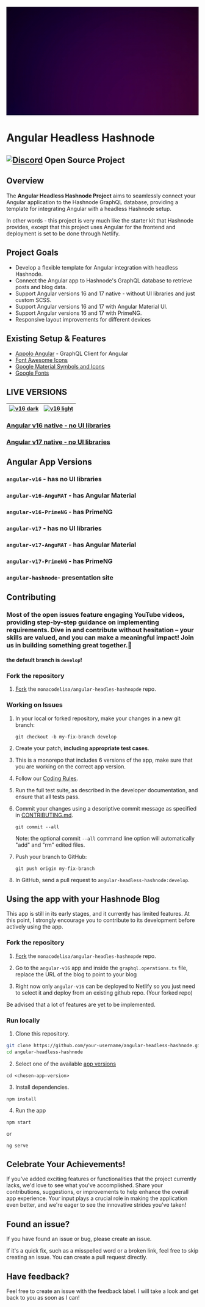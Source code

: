 ![](/angular-hashnode/src/assets/animation/merge-animation.gif)

# Angular Headless Hashnode
## [![Discord](https://github.com/monacodelisa/icons-and-graphics/blob/main/icomoon/PNG/discord.png?raw=true)](https://discord.gg/3bS3xpCj) Open Source Project 

## Overview 

The **Angular Headless Hashnode Project** aims to seamlessly connect your Angular application to the Hashnode GraphQL database, providing a template for integrating Angular with a headless Hashnode setup.

In other words - this project is very much like the starter kit that Hashnode provides, except that this project uses Angular for the frontend and deployment is set to be done through Netlify.

## Project Goals

- Develop a flexible template for Angular integration with headless Hashnode.
- Connect the Angular app to Hashnode's GraphQL database to retrieve posts and blog data.
- Support Angular versions 16 and 17 native - without UI libraries and just custom SCSS.
- Support Angular versions 16 and 17 with Angular Material UI.
- Support Angular versions 16 and 17 with PrimeNG.
- Responsive layout improvements for different devices

## Existing Setup & Features

- [Appolo Angular](https://the-guild.dev/graphql/apollo-angular/docs) - GraphQL Client for Angular
- [Font Awesome Icons](https://fontawesome.com/)
- [Google Material Symbols and Icons](https://fonts.google.com/icons)
- [Google Fonts](https://fonts.google.com/)

## LIVE VERSIONS

| [![v16 dark](https://raw.githubusercontent.com/monacodelisa/Angular-Headless-Hashnode/develop/angular-v16/src/assets/images/angular-headless-hashnode-dark.jpg)](https://angular-hashnode.monacodelisa.com/) | [![v16 light](https://raw.githubusercontent.com/monacodelisa/Angular-Headless-Hashnode/develop/angular-v16/src/assets/images/angular-headless-hashnode-light.jpg)](https://angular-hashnode.monacodelisa.com/) |
| - | - |
### [Angular v16 native - no UI libraries](https://angular-v16-hashnode.monacodelisa.com/)                          

### [Angular v17 native - no UI libraries](https://angular-v17-hashnode.monacodelisa.com/)                          

## Angular App Versions

### `angular-v16` - has no UI libraries
### `angular-v16-AnguMAT` - has Angular Material
### `angular-v16-PrimeNG` - has PrimeNG 
### `angular-v17` - has no UI libraries
### `angular-v17-AnguMAT` - has Angular Material
### `angular-v17-PrimeNG` - has PrimeNG 
### `angular-hashnode`- presentation site


## Contributing

### Most of the open issues feature engaging YouTube videos, providing step-by-step guidance on implementing requirements. Dive in and contribute without hesitation – your skills are valued, and you can make a meaningful impact! Join us in building something great together.🌟

#### the default branch is `develop`!

### Fork the repository

1. [Fork](https://docs.github.com/en/github/getting-started-with-github/fork-a-repo) the `monacodelisa/angular-headles-hashnopde` repo.

### Working on Issues

1. In your local or forked repository, make your changes in a new git branch:

     ```shell
     git checkout -b my-fix-branch develop
     ```

2. Create your patch, **including appropriate test cases**.

3. This is a monorepo that includes 6 versions of the app, make sure that you are working on the correct app version.

4. Follow our [Coding Rules](./CONTRIBUTING.md#coding-rules).

5. Run the full test suite, as described in the developer documentation, and ensure that all tests pass.

6. Commit your changes using a descriptive commit message as specified in [CONTRIBUTING.md](./CONTRIBUTING.md/#commit-message-guidelines).

     ```shell
     git commit --all
     ```
    Note: the optional commit `--all` command line option will automatically "add" and "rm" edited files.

6. Push your branch to GitHub:

    ```shell
    git push origin my-fix-branch
    ```

7. In GitHub, send a pull request to `angular-headless-hashnode:develop`.

## Using the app with your Hashnode Blog

This app is still in its early stages, and it currently has limited features. At this point, I strongly encourage you to contribute to its development before actively using the app.

### Fork the repository

1. [Fork](https://docs.github.com/en/github/getting-started-with-github/fork-a-repo) the `monacodelisa/angular-headles-hashnopde` repo.

2. Go to the `angular-v16` app and inside the `graphql.operations.ts` file, replace the URL of the blog to point to your blog

3. Right now only `angular-v16` can be deployed to Netlify so you just need to select it and deploy from an existing github repo. (Your forked repo)

Be advised that a lot of features are yet to be implemented.

### Run locally

1. Clone this repository.

```bash
git clone https://github.com/your-username/angular-headless-hashnode.git
cd angular-headless-hashnode
```
2. Select one of the available [app versions](#angular-app-versions)
```
cd <chosen-app-version>
```

3. Install dependencies.

```
npm install
```

4. Run the app 

```
npm start
```

or 

```
ng serve
```

## Celebrate Your Achievements!

If you've added exciting features or functionalities that the project currently lacks, we'd love to see what you've accomplished. Share your contributions, suggestions, or improvements to help enhance the overall app experience. Your input plays a crucial role in making the application even better, and we're eager to see the innovative strides you've taken!

## Found an issue?
If you have found an issue or bug, please create an issue.

If it's a quick fix, such as a misspelled word or a broken link, feel free to skip creating an issue. You can create a pull request directly.

## Have feedback?
Feel free to create an issue with the feedback label. I will take a look and get back to you as soon as I can!

